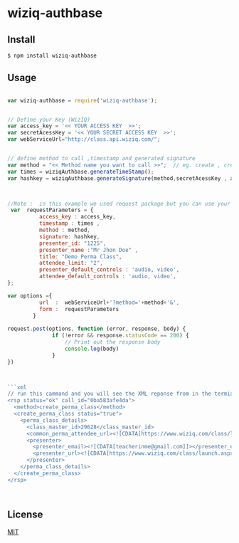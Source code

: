 # wiziq-authbase

## Install

```bash
$ npm install wiziq-authbase
```

## Usage

```js

var wiziq-authbase = require('wiziq-authbase');


// Define your Key (WizIQ)
var access_key = '<< YOUR ACCESS KEY  >>';
var secretAcessKey = '<< YOUR SECRET ACCESS KEY  >>';
var webServiceUrl="http://class.api.wiziq.com/";


// define method to call ,timestamp and generated signature
var method = "<< Method name you want to call >>";  // eg. create , create_perma_class
var times = wiziqAuthbase.generateTimeStamp();
var hashkey = wiziqAuthbase.generateSignature(method,secretAcessKey , access_key ,times);



//Note :  in this example we used request package but you can use your logic to post this parameter
 var  requestParameters = {
          access_key : access_key,
          timestamp : times ,
          method : method,
          signature: hashkey, 
          presenter_id: "1225",
          presenter_name :"Mr Jhon Doe" ,
          title: "Demo Perma Class", 
          attendee_limit: "2",
          presenter_default_controls : 'audio, video',
          attendee_default_controls : 'audio, video',
};

var options ={
          url  :  webServiceUrl+'?method='+method+'&',  
          form :  requestParameters
        }
       
request.post(options, function (error, response, body) {
              if (!error && response.statusCode == 200) {
                  // Print out the response body
                  console.log(body)
              }
})



```xml
// run this cammand and you will see the XML reponse from in the termial
<rsp status="ok" call_id="0ba583afe4da">
  <method>create_perma_class</method>
  <create_perma_class status="true">
    <perma_class_details>
      <class_master_id>29628</class_master_id>
      <common_perma_attendee_url><![CDATA[https://www.wiziq.com/class/launch.aspx?%2fpbeqQWORwi%2b839eB3qJlZr%2bIkG1ItLkiMQnBoyjW9i5VUY58wKSgOOk%3d]]></common_perma_attendee_url>
      <presenter>
        <presenter_email><![CDATA[teacherinme@gmail.com]]></presenter_email>
        <presenter_url><![CDATA[https://www.wiziq.com/class/launch.aspx?nVnDx7oTA%2bmTJwBNnZO9GCwZdS7yUDhmpb0twttPeyzKVEf5aK7owa6T]]></presenter_url>
      </presenter>
    </perma_class_details>
  </create_perma_class>
</rsp>




```



## License

[MIT](LICENSE.txt)

